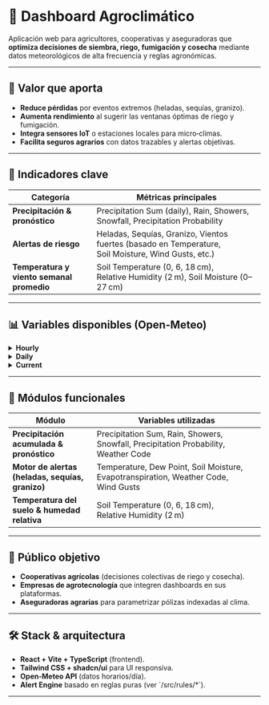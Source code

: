 
# 🌾 Dashboard Agroclimático

Aplicación web para agricultores, cooperativas y aseguradoras que **optimiza decisiones de siembra, riego, fumigación y cosecha** mediante datos meteorológicos de alta frecuencia y reglas agronómicas.

---

## 🚀 Valor que aporta

- **Reduce pérdidas** por eventos extremos (heladas, sequías, granizo).
- **Aumenta rendimiento** al sugerir las ventanas óptimas de riego y fumigación.
- **Integra sensores IoT** o estaciones locales para micro‑climas.
- **Facilita seguros agrarios** con datos trazables y alertas objetivas.

---

## 🔑 Indicadores clave

| Categoría                           | Métricas principales                                                                                |
| ----------------------------------- | --------------------------------------------------------------------------------------------------- |
| **Precipitación & pronóstico**      | Precipitation Sum (daily), Rain, Showers, Snowfall, Precipitation Probability                       |
| **Alertas de riesgo**               | Heladas, Sequías, Granizo, Vientos fuertes (basado en Temperature, Soil Moisture, Wind Gusts, etc.) |
| **Temperatura y viento semanal promedio** | Soil Temperature (0, 6, 18 cm), Relative Humidity (2 m), Soil Moisture (0–27 cm)                    |

---

## 📊 Variables disponibles (Open‑Meteo)

<details>
<summary><strong>Hourly</strong></summary>

- Temperature (2 m)
- Relative Humidity (2 m)
- Dew Point (2 m)
- Apparent Temperature
- Precipitation Probability
- Rain / Showers / Snowfall
- Evapotranspiration & Reference ET₀
- Wind Speed (10 m) & Wind Gusts (10 m)
- Soil Temperature (0 cm, 6 cm, 18 cm)
- Soil Moisture (0–1, 1–3, 3–9, 9–27 cm)
</details>

<details>
<summary><strong>Daily</strong></summary>

- Sunshine Duration
- UV Index (max)
- Precipitation Sum
</details>

<details>
<summary><strong>Current</strong></summary>

- Temperature (2 m)
- Relative Humidity (2 m)
- Precipitation (last 15 min)
- Weather Code
- Cloud Cover (%)
</details>

---

## 🧩 Módulos funcionales

| Módulo                                           | Variables utilizadas                                                                |
| ------------------------------------------------ | ----------------------------------------------------------------------------------- |
| **Precipitación acumulada & pronóstico**         | Precipitation Sum, Rain, Showers, Snowfall, Precipitation Probability, Weather Code |
| **Motor de alertas (heladas, sequías, granizo)** | Temperature, Dew Point, Soil Moisture, Evapotranspiration, Weather Code, Wind Gusts |
| **Temperatura del suelo & humedad relativa**     | Soil Temperature (0, 6, 18 cm), Relative Humidity (2 m)                             |

---

## 🎯 Público objetivo

- **Cooperativas agrícolas** (decisiones colectivas de riego y cosecha).
- **Empresas de agrotecnología** que integren dashboards en sus plataformas.
- **Aseguradoras agrarias** para parametrizar pólizas indexadas al clima.

---

## 🛠️ Stack & arquitectura

- **React + Vite + TypeScript** (frontend).
- **Tailwind CSS + shadcn/ui** para UI responsiva.
- **Open‑Meteo API** (datos horarios/día).
- **Alert Engine** basado en reglas puras (ver \`/src/rules/\*\`).

---
